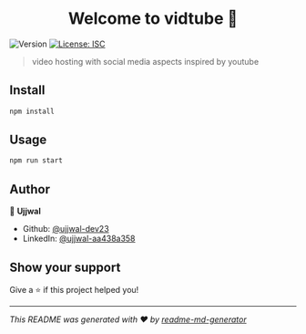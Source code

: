 <h1 align="center">Welcome to vidtube 👋</h1>
<p>
  <img alt="Version" src="https://img.shields.io/badge/version-1.0.0-blue.svg?cacheSeconds=2592000" />
  <a href="#" target="_blank">
    <img alt="License: ISC" src="https://img.shields.io/badge/License-ISC-yellow.svg" />
  </a>
</p>

> video hosting with social media aspects inspired by youtube

## Install

```sh
npm install
```

## Usage

```sh
npm run start
```

## Author

👤 **Ujjwal**

* Github: [@ujjwal-dev23](https://github.com/ujjwal-dev23)
* LinkedIn: [@ujjwal-aa438a358](https://linkedin.com/in/ujjwal-aa438a358)

## Show your support

Give a ⭐️ if this project helped you!

***
_This README was generated with ❤️ by [readme-md-generator](https://github.com/kefranabg/readme-md-generator)_
